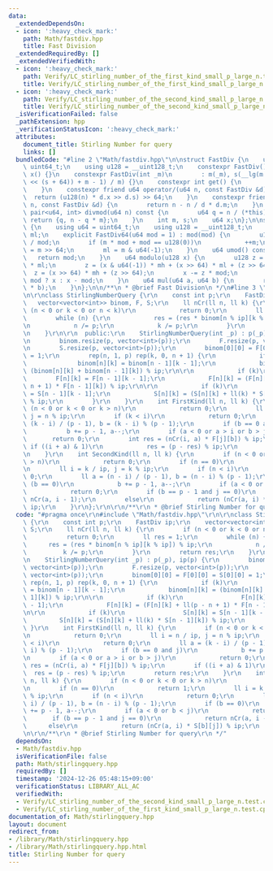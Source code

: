 ```yaml
---
data:
  _extendedDependsOn:
  - icon: ':heavy_check_mark:'
    path: Math/fastdiv.hpp
    title: Fast Division
  _extendedRequiredBy: []
  _extendedVerifiedWith:
  - icon: ':heavy_check_mark:'
    path: Verify/LC_stirling_number_of_the_first_kind_small_p_large_n.test.cpp
    title: Verify/LC_stirling_number_of_the_first_kind_small_p_large_n.test.cpp
  - icon: ':heavy_check_mark:'
    path: Verify/LC_stirling_number_of_the_second_kind_small_p_large_n.test.cpp
    title: Verify/LC_stirling_number_of_the_second_kind_small_p_large_n.test.cpp
  _isVerificationFailed: false
  _pathExtension: hpp
  _verificationStatusIcon: ':heavy_check_mark:'
  attributes:
    document_title: Stirling Number for query
    links: []
  bundledCode: "#line 2 \"Math/fastdiv.hpp\"\n\nstruct FastDiv {\n    using u64 =\
    \ uint64_t;\n    using u128 = __uint128_t;\n    constexpr FastDiv() : m(), s(),\
    \ x() {}\n    constexpr FastDiv(int _m)\n        : m(_m), s(__lg(m - 1)), x(((u128(1)\
    \ << (s + 64)) + m - 1) / m) {}\n    constexpr int get() {\n        return m;\n\
    \    }\n    constexpr friend u64 operator/(u64 n, const FastDiv &d) {\n      \
    \  return (u128(n) * d.x >> d.s) >> 64;\n    }\n    constexpr friend int operator%(u64\
    \ n, const FastDiv &d) {\n        return n - n / d * d.m;\n    }\n    constexpr\
    \ pair<u64, int> divmod(u64 n) const {\n        u64 q = n / (*this);\n       \
    \ return {q, n - q * m};\n    }\n    int m, s;\n    u64 x;\n};\n\nstruct FastDiv64\
    \ {\n    using u64 = uint64_t;\n    using u128 = __uint128_t;\n    u128 mod, mh,\
    \ ml;\n    explicit FastDiv64(u64 mod = 1) : mod(mod) {\n        u128 m = u128(-1)\
    \ / mod;\n        if (m * mod + mod == u128(0))\n            ++m;\n        mh\
    \ = m >> 64;\n        ml = m & u64(-1);\n    }\n    u64 umod() const {\n     \
    \   return mod;\n    }\n    u64 modulo(u128 x) {\n        u128 z = (x & u64(-1))\
    \ * ml;\n        z = (x & u64(-1)) * mh + (x >> 64) * ml + (z >> 64);\n      \
    \  z = (x >> 64) * mh + (z >> 64);\n        x -= z * mod;\n        return x <\
    \ mod ? x : x - mod;\n    }\n    u64 mul(u64 a, u64 b) {\n        return modulo(u128(a)\
    \ * b);\n    }\n};\n\n/**\n * @brief Fast Division\n */\n#line 3 \"Math/stirlingquery.hpp\"\
    \n\r\nclass StirlingNumberQuery {\r\n    const int p;\r\n    FastDiv ip;\r\n \
    \   vector<vector<int>> binom, F, S;\r\n    ll nCr(ll n, ll k) {\r\n        if\
    \ (n < 0 or k < 0 or n < k)\r\n            return 0;\r\n        ll res = 1;\r\n\
    \        while (n) {\r\n            res = (res * binom[n % ip][k % ip]) % ip;\r\
    \n            n /= p;\r\n            k /= p;\r\n        }\r\n        return res;\r\
    \n    }\r\n\r\n  public:\r\n    StirlingNumberQuery(int _p) : p(_p), ip(p) {\r\
    \n        binom.resize(p, vector<int>(p));\r\n        F.resize(p, vector<int>(p));\r\
    \n        S.resize(p, vector<int>(p));\r\n        binom[0][0] = F[0][0] = S[0][0]\
    \ = 1;\r\n        rep(n, 1, p) rep(k, 0, n + 1) {\r\n            if (k)\r\n  \
    \              binom[n][k] = binom[n - 1][k - 1];\r\n            binom[n][k] =\
    \ (binom[n][k] + binom[n - 1][k]) % ip;\r\n\r\n            if (k)\r\n        \
    \        F[n][k] = F[n - 1][k - 1];\r\n            F[n][k] = (F[n][k] + ll(p -\
    \ n + 1) * F[n - 1][k]) % ip;\r\n\r\n            if (k)\r\n                S[n][k]\
    \ = S[n - 1][k - 1];\r\n            S[n][k] = (S[n][k] + ll(k) * S[n - 1][k])\
    \ % ip;\r\n        }\r\n    }\r\n    int FirstKind(ll n, ll k) {\r\n        if\
    \ (n < 0 or k < 0 or k > n)\r\n            return 0;\r\n        ll i = n / ip,\
    \ j = n % ip;\r\n        if (k < i)\r\n            return 0;\r\n        ll a =\
    \ (k - i) / (p - 1), b = (k - i) % (p - 1);\r\n        if (b == 0 and j)\r\n \
    \           b += p - 1, a--;\r\n        if (a < 0 or a > i or b > j)\r\n     \
    \       return 0;\r\n        int res = (nCr(i, a) * F[j][b]) % ip;\r\n       \
    \ if ((i + a) & 1)\r\n            res = (p - res) % ip;\r\n        return res;\r\
    \n    }\r\n    int SecondKind(ll n, ll k) {\r\n        if (n < 0 or k < 0 or k\
    \ > n)\r\n            return 0;\r\n        if (n == 0)\r\n            return 1;\r\
    \n        ll i = k / ip, j = k % ip;\r\n        if (n < i)\r\n            return\
    \ 0;\r\n        ll a = (n - i) / (p - 1), b = (n - i) % (p - 1);\r\n        if\
    \ (b == 0)\r\n            b += p - 1, a--;\r\n        if (a < 0 or b < j)\r\n\
    \            return 0;\r\n        if (b == p - 1 and j == 0)\r\n            return\
    \ nCr(a, i - 1);\r\n        else\r\n            return (nCr(a, i) * S[b][j]) %\
    \ ip;\r\n    }\r\n};\r\n\r\n/**\r\n * @brief Stirling Number for query\r\n */\n"
  code: "#pragma once\r\n#include \"Math/fastdiv.hpp\"\r\n\r\nclass StirlingNumberQuery\
    \ {\r\n    const int p;\r\n    FastDiv ip;\r\n    vector<vector<int>> binom, F,\
    \ S;\r\n    ll nCr(ll n, ll k) {\r\n        if (n < 0 or k < 0 or n < k)\r\n \
    \           return 0;\r\n        ll res = 1;\r\n        while (n) {\r\n      \
    \      res = (res * binom[n % ip][k % ip]) % ip;\r\n            n /= p;\r\n  \
    \          k /= p;\r\n        }\r\n        return res;\r\n    }\r\n\r\n  public:\r\
    \n    StirlingNumberQuery(int _p) : p(_p), ip(p) {\r\n        binom.resize(p,\
    \ vector<int>(p));\r\n        F.resize(p, vector<int>(p));\r\n        S.resize(p,\
    \ vector<int>(p));\r\n        binom[0][0] = F[0][0] = S[0][0] = 1;\r\n       \
    \ rep(n, 1, p) rep(k, 0, n + 1) {\r\n            if (k)\r\n                binom[n][k]\
    \ = binom[n - 1][k - 1];\r\n            binom[n][k] = (binom[n][k] + binom[n -\
    \ 1][k]) % ip;\r\n\r\n            if (k)\r\n                F[n][k] = F[n - 1][k\
    \ - 1];\r\n            F[n][k] = (F[n][k] + ll(p - n + 1) * F[n - 1][k]) % ip;\r\
    \n\r\n            if (k)\r\n                S[n][k] = S[n - 1][k - 1];\r\n   \
    \         S[n][k] = (S[n][k] + ll(k) * S[n - 1][k]) % ip;\r\n        }\r\n   \
    \ }\r\n    int FirstKind(ll n, ll k) {\r\n        if (n < 0 or k < 0 or k > n)\r\
    \n            return 0;\r\n        ll i = n / ip, j = n % ip;\r\n        if (k\
    \ < i)\r\n            return 0;\r\n        ll a = (k - i) / (p - 1), b = (k -\
    \ i) % (p - 1);\r\n        if (b == 0 and j)\r\n            b += p - 1, a--;\r\
    \n        if (a < 0 or a > i or b > j)\r\n            return 0;\r\n        int\
    \ res = (nCr(i, a) * F[j][b]) % ip;\r\n        if ((i + a) & 1)\r\n          \
    \  res = (p - res) % ip;\r\n        return res;\r\n    }\r\n    int SecondKind(ll\
    \ n, ll k) {\r\n        if (n < 0 or k < 0 or k > n)\r\n            return 0;\r\
    \n        if (n == 0)\r\n            return 1;\r\n        ll i = k / ip, j = k\
    \ % ip;\r\n        if (n < i)\r\n            return 0;\r\n        ll a = (n -\
    \ i) / (p - 1), b = (n - i) % (p - 1);\r\n        if (b == 0)\r\n            b\
    \ += p - 1, a--;\r\n        if (a < 0 or b < j)\r\n            return 0;\r\n \
    \       if (b == p - 1 and j == 0)\r\n            return nCr(a, i - 1);\r\n  \
    \      else\r\n            return (nCr(a, i) * S[b][j]) % ip;\r\n    }\r\n};\r\
    \n\r\n/**\r\n * @brief Stirling Number for query\r\n */"
  dependsOn:
  - Math/fastdiv.hpp
  isVerificationFile: false
  path: Math/stirlingquery.hpp
  requiredBy: []
  timestamp: '2024-12-26 05:48:15+09:00'
  verificationStatus: LIBRARY_ALL_AC
  verifiedWith:
  - Verify/LC_stirling_number_of_the_second_kind_small_p_large_n.test.cpp
  - Verify/LC_stirling_number_of_the_first_kind_small_p_large_n.test.cpp
documentation_of: Math/stirlingquery.hpp
layout: document
redirect_from:
- /library/Math/stirlingquery.hpp
- /library/Math/stirlingquery.hpp.html
title: Stirling Number for query
---
```

